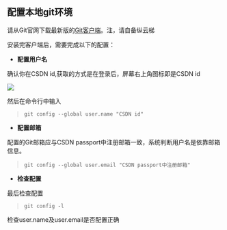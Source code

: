 ## 配置本地git环境

请从Git官网下载最新版的[Git客户端](http://git-scm.com/downloads)。注，请自备纵云梯

安装完客户端后，需要完成以下的配置：

- **配置用户名**

确认你在CSDN id,获取的方式是在登录后，屏幕右上角图标即是CSDN id

![](/CSDN_Code/code_support/blob/master/images/FAQ_2_2_1.png.png)

然后在命令行中输入
>`git config --global user.name "CSDN id"`


- **配置邮箱**

配置的Git邮箱应与CSDN passport中注册邮箱一致，系统判断用户名是依靠邮箱信息。
>`git config --global user.email "CSDN passport中注册邮箱"`

- **检查配置**

最后检查配置
>`git config -l`

检查user.name及user.email是否配置正确